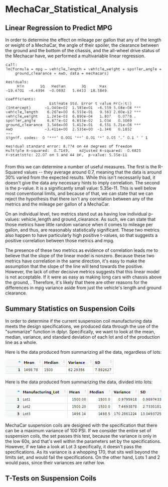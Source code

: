 # MechaCar_Statistical_Analysis

## Linear Regression to Predict MPG

In order to determine the effect on mileage per gallon that any of the length or weight of a MechaCar, the angle of their spoiler, the clearance between the ground and the bottom of the chassis, and the all-wheel drive status of the Mechacar have, we performed a multivariable linear regression.

![Insert Picture](https://raw.githubusercontent.com/SirNancyTheNegative/MechaCar_Statistical_Analysis/main/Images/LinRegResults.png)

From this we can determine a number of useful measures. The first is the R-Squared values -- they average around 0.7, meaning that the data is around 30% varied from the expected results. While this isn't necessarily bad, it doesn't give the data any necessary hints to imply correlation. The second is the p-value. It is a significantly small value: 5.35e-11. This is well below most conventional limits, and because of that, we can state that we can reject the hypothesis that there isn't any correlation between any of the metrics and the mileage per gallon of a MechaCar.

On an individual level, two metrics stand out as having low individual p-values: vehicle_length and ground_clearance. As such, we can state that those metrics have little random variance when it comes to mileage per gallon, and thus, are reasonably statistically significant. These two metrics also happen to have particularly high positive t-values, so that suggests a positive correlation between those metrics and mpg.

The presence of these two metrics as evidence of correlation leads me to believe that the slope of the linear model is nonzero. Because these two metrics have correlation in the same direction, it's easy to make the assumption that the slope of the line will tend towards the positive. However, the lack of other decisive metrics suggests that this linear model is not acceptable. If it were as easy as making long cars with chassis above the ground, . Therefore, it's likely that there are other reasons for the differences in mpg variance aside from just the vehicle's length and ground clearance.

## Summary Statistics on Suspension Coils

In order to determine if the current suspension coil manufacturing data meets the design specifications, we produced data through the use of the "summarize" function in dplyr. Specifically, we want to look at the mean, median, variance, and standard deviation of each lot and of the production line as a whole.

Here is the data produced from summarizing all the data, regardless of lots:

![Insert Picture](https://raw.githubusercontent.com/SirNancyTheNegative/MechaCar_Statistical_Analysis/main/Images/totalSummary.png)

Here is the data produced from summarizing the data, divided into lots:

![Insert Picture](https://raw.githubusercontent.com/SirNancyTheNegative/MechaCar_Statistical_Analysis/main/Images/lotSummary.png)

MechaCar suspension coils are designed with the specification that there can be a maximum variance of 100 PSI. If we consider the entire set of suspension coils, the set passes this test, because the variance is only in the low 60s, and that's well within the parameters set by the specifications. However, if we take a look at Lot 3 specifically, it doesn't pass the specifications. As its variance is a whopping 170, that sits well beyond the limits set, and would fail the specifications. On the other hand, Lots 1 and 2 would pass, since their variances are rather low.

## T-Tests on Suspension Coils
